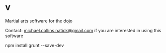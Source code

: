 # v
Martial arts software for the dojo

Contact: michael.collins.natick@gmail.com if you are interested in using this software

npm install grunt --save-dev
